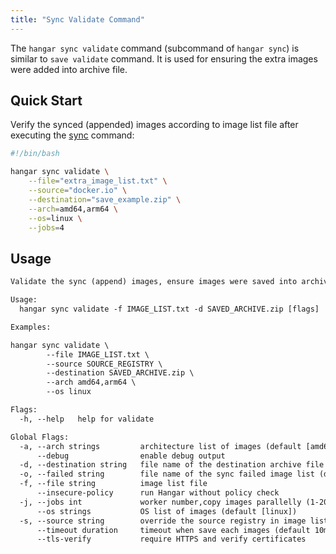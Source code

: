 ```yaml
---
title: "Sync Validate Command"
---
```


The `hangar sync validate` command (subcommand of `hangar sync`) is similar to `save validate` command. It is used for ensuring the extra images were added into archive file.

## Quick Start

Verify the synced (appended) images according to image list file after executing the [sync](/docs/v1.8/sync/sync#quick-start) command:

```bash
#!/bin/bash

hangar sync validate \
    --file="extra_image_list.txt" \
    --source="docker.io" \
    --destination="save_example.zip" \
    --arch=amd64,arm64 \
    --os=linux \
    --jobs=4
```

## Usage

```txt title="hangar sync validate --help"
Validate the sync (append) images, ensure images were saved into archive file

Usage:
  hangar sync validate -f IMAGE_LIST.txt -d SAVED_ARCHIVE.zip [flags]

Examples:

hangar sync validate \
        --file IMAGE_LIST.txt \
        --source SOURCE_REGISTRY \
        --destination SAVED_ARCHIVE.zip \
        --arch amd64,arm64 \
        --os linux

Flags:
  -h, --help   help for validate

Global Flags:
  -a, --arch strings         architecture list of images (default [amd64,arm64])
      --debug                enable debug output
  -d, --destination string   file name of the destination archive file
  -o, --failed string        file name of the sync failed image list (default "sync-failed.txt")
  -f, --file string          image list file
      --insecure-policy      run Hangar without policy check
  -j, --jobs int             worker number,copy images parallelly (1-20) (default 1)
      --os strings           OS list of images (default [linux])
  -s, --source string        override the source registry in image list
      --timeout duration     timeout when save each images (default 10m0s)
      --tls-verify           require HTTPS and verify certificates
```
